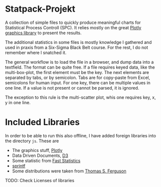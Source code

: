 # Statpack-Projekt 

A collection of simple files to quickly produce meaningful charts for
Statistical Process Controll (SPC). It relies mostly on the great
[Plotly graphics library](https://plotly.com/javascript/) to present the results.

The additional statistics in some files is mostly knowledge I gathered
and used in praxis from a Six-Sigma Black Belt course. For the rest, I do not
remember where I snatched it.

The general workflow is to load the file in a browser, and dump data
into a textfield. The format can be quite free. If a file requires
keyed data, like the multi-box-plot, the first element must be the
key. The next elements are separated by tabs, or by semicolon. Tabs
are for copy-paste from Excel, semicolons for human input. For one
key, there can be multiple values in one line. If a value is not
present or cannot be parsed, it is ignored.

The exception to this rule is the multi-scatter plot, whis one
requires key, x, y in one line.

# Included Libraries

In order to be able to run this also offline, I have added foreign
libraries into the directory `js`. These are

  * The graphics stuff, [Plotly](https://github.com/plotly/plotly.js/)
  * Data Driven Documents, [D3](https://github.com/d3/d3)
  * Some statistic from [Fast Statistics](https://github.com/bluesmoon/node-faststats)
  * [sprintf](https://github.com/alexei/sprintf.js)
  * Some distributions were taken from [Thomas S. Ferguson](https://www.math.ucla.edu/~tom/distributions/CONTENTS.html)
  
TODO: Check Licenses of libraries
